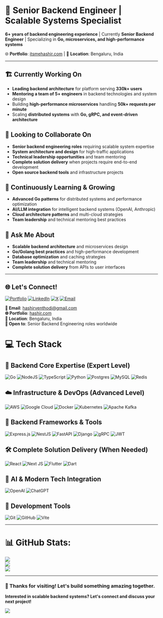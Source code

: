 # 👋 Senior Backend Engineer | Scalable Systems Specialist

**6+ years of backend engineering experience** | Currently **Senior Backend Engineer** | Specializing in **Go, microservices, and high-performance systems**

🌐 **Portfolio**: [itsmehashir.com](https://itsmehashir.com) | 📍 **Location**: Bengaluru, India

---

## 🏗️ Currently Working On
- **Leading backend architecture** for platform serving **330k+ users**
- **Mentoring a team of 5+ engineers** in backend technologies and system design  
- Building **high-performance microservices** handling **50k+ requests per minute**
- Scaling **distributed systems** with **Go, gRPC, and event-driven architecture**

## 🤝 Looking to Collaborate On
- **Senior backend engineering roles** requiring scalable system expertise
- **System architecture and design** for high-traffic applications
- **Technical leadership opportunities** and team mentoring
- **Complete solution delivery** when projects require end-to-end development
- **Open source backend tools** and infrastructure projects

## 🌱 Continuously Learning & Growing
- **Advanced Go patterns** for distributed systems and performance optimization
- **AI/LLM integration** for intelligent backend systems (OpenAI, Anthropic)
- **Cloud architecture patterns** and multi-cloud strategies
- **Team leadership** and technical mentoring best practices

## 💬 Ask Me About
- **Scalable backend architecture** and microservices design
- **Go/Golang best practices** and high-performance development
- **Database optimization** and caching strategies
- **Team leadership** and technical mentoring
- **Complete solution delivery** from APIs to user interfaces


---

## 🌐 Let's Connect!
[![Portfolio](https://img.shields.io/badge/Portfolio-000000?style=for-the-badge&logo=About.me&logoColor=white)](https://hashir.com) [![LinkedIn](https://img.shields.io/badge/LinkedIn-%230077B5.svg?style=for-the-badge&logo=linkedin&logoColor=white)](https://linkedin.com/in/hashirventhodi) [![X](https://img.shields.io/badge/X-black.svg?style=for-the-badge&logo=X&logoColor=white)](https://x.com/hashirventhodi) [![Email](https://img.shields.io/badge/Email-D14836?style=for-the-badge&logo=gmail&logoColor=white)](mailto:hashirventhodi@gmail.com)

**📧 Email**: hashirventhodi@gmail.com  
**🌐 Portfolio**: [hashir.com](https://itsmehashir.com)  
**📍 Location**: Bengaluru, India  
**💼 Open to**: Senior Backend Engineering roles worldwide 

# 💻 Tech Stack

## 🎯 Backend Core Expertise (Expert Level)
![Go](https://img.shields.io/badge/go-%2300ADD8.svg?style=for-the-badge&logo=go&logoColor=white) ![NodeJS](https://img.shields.io/badge/node.js-6DA55F?style=for-the-badge&logo=node.js&logoColor=white) ![TypeScript](https://img.shields.io/badge/typescript-%23007ACC.svg?style=for-the-badge&logo=typescript&logoColor=white) ![Python](https://img.shields.io/badge/python-3670A0?style=for-the-badge&logo=python&logoColor=ffdd54) ![Postgres](https://img.shields.io/badge/postgres-%23316192.svg?style=for-the-badge&logo=postgresql&logoColor=white) ![MySQL](https://img.shields.io/badge/mysql-4479A1.svg?style=for-the-badge&logo=mysql&logoColor=white) ![Redis](https://img.shields.io/badge/redis-%23DD0031.svg?style=for-the-badge&logo=redis&logoColor=white)

## ☁️ Infrastructure & DevOps (Advanced Level)  
![AWS](https://img.shields.io/badge/AWS-%23FF9900.svg?style=for-the-badge&logo=amazon-aws&logoColor=white) ![Google Cloud](https://img.shields.io/badge/GoogleCloud-%234285F4.svg?style=for-the-badge&logo=google-cloud&logoColor=white) ![Docker](https://img.shields.io/badge/docker-%230db7ed.svg?style=for-the-badge&logo=docker&logoColor=white) ![Kubernetes](https://img.shields.io/badge/kubernetes-%23326ce5.svg?style=for-the-badge&logo=kubernetes&logoColor=white) ![Apache Kafka](https://img.shields.io/badge/Apache%20Kafka-000?style=for-the-badge&logo=apachekafka)

## 🚀 Backend Frameworks & Tools
![Express.js](https://img.shields.io/badge/express.js-%23404d59.svg?style=for-the-badge&logo=express&logoColor=%2361DAFB) ![NestJS](https://img.shields.io/badge/nestjs-%23E0234E.svg?style=for-the-badge&logo=nestjs&logoColor=white) ![FastAPI](https://img.shields.io/badge/FastAPI-005571?style=for-the-badge&logo=fastapi) ![Django](https://img.shields.io/badge/django-%23092E20.svg?style=for-the-badge&logo=django&logoColor=white) ![gRPC](https://img.shields.io/badge/gRPC-4285F4?style=for-the-badge&logo=google&logoColor=white) ![JWT](https://img.shields.io/badge/JWT-black?style=for-the-badge&logo=JSON%20web%20tokens)

## 🛠️ Complete Solution Delivery (When Needed)
![React](https://img.shields.io/badge/react-%2320232a.svg?style=for-the-badge&logo=react&logoColor=%2361DAFB) ![Next JS](https://img.shields.io/badge/Next-black?style=for-the-badge&logo=next.js&logoColor=white) ![Flutter](https://img.shields.io/badge/Flutter-%2302569B.svg?style=for-the-badge&logo=Flutter&logoColor=white) ![Dart](https://img.shields.io/badge/dart-%230175C2.svg?style=for-the-badge&logo=dart&logoColor=white)

## 🤖 AI & Modern Tech Integration  
![OpenAI](https://img.shields.io/badge/OpenAI-412991?style=for-the-badge&logo=openai&logoColor=white) ![ChatGPT](https://img.shields.io/badge/chatGPT-74aa9c?style=for-the-badge&logo=openai&logoColor=white)

## 🔧 Development Tools
![Git](https://img.shields.io/badge/git-%23F05033.svg?style=for-the-badge&logo=git&logoColor=white) ![GitHub](https://img.shields.io/badge/github-%23121011.svg?style=for-the-badge&logo=github&logoColor=white) ![Vite](https://img.shields.io/badge/vite-%23646CFF.svg?style=for-the-badge&logo=vite&logoColor=white)

---

# 📊 GitHub Stats:
![](https://github-readme-stats.vercel.app/api?username=hashirventhodi&theme=default&hide_border=false&include_all_commits=true&count_private=true)<br/>
![](https://nirzak-streak-stats.vercel.app/?user=hashirventhodi&theme=default&hide_border=false)<br/>
![](https://github-readme-stats.vercel.app/api/top-langs/?username=hashirventhodi&theme=default&hide_border=false&include_all_commits=true&count_private=true&layout=compact)

---

### 🌟 Thanks for visiting! Let's build something amazing together.

**Interested in scalable backend systems? Let's connect and discuss your next project!**

[![](https://visitcount.itsvg.in/api?id=hashirventhodi&icon=0&color=0)](https://visitcount.itsvg.in)
